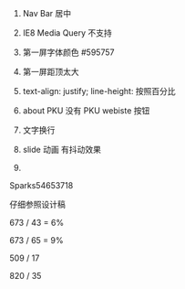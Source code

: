 1. Nav Bar 居中 <Fixed>

2. IE8 Media Query 不支持 

3. 第一屏字体颜色 #595757

4. 第一屏距顶太大

5. text-align: justify; line-height: 按照百分比

6. about PKU 没有 PKU webiste 按钮

7. 文字换行

8. slide 动画 有抖动效果

9. 

Sparks54653718 

仔细参照设计稿

673 / 43  = 6% 

673 / 65  =  9%

509 / 17

820 / 35 